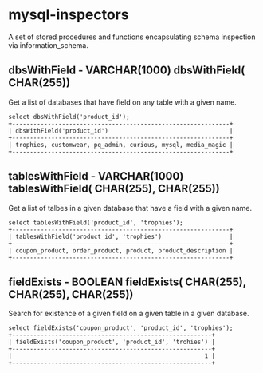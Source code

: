 mysql-inspectors
================

A set of stored procedures and functions encapsulating schema inspection via information_schema.

dbsWithField - VARCHAR(1000) dbsWithField(<fieldName> CHAR(255))
----------------------------------------------------------------
 Get a list of databases that have field on any table with a given name.

    select dbsWithField('product_id');
    +-------------------------------------------------------------+
    | dbsWithField('product_id')                                  |
    +-------------------------------------------------------------+
    | trophies, customwear, pq_admin, curious, mysql, media_magic |
    +-------------------------------------------------------------+

tablesWithField - VARCHAR(1000) tablesWithField(<fieldName> CHAR(255), <dbName> CHAR(255))
------------------------------------------------------------------------------------------
 Get a list of talbes in a given database that have a field with a given name.

    select tablesWithField('product_id', 'trophies');
    +-------------------------------------------------------------+
    | tablesWithField('product_id', 'trophies')                   |
    +-------------------------------------------------------------+
    | coupon_product, order_product, product, product_description |
    +-------------------------------------------------------------+

fieldExists - BOOLEAN fieldExists(<tableName> CHAR(255), <fieldName> CHAR(255), <dbName> CHAR(255))
---------------------------------------------------------------------------------------------------
 Search for existence of a given field on a given table in a given database.

    select fieldExists('coupon_product', 'product_id', 'trophies');
    +--------------------------------------------------------+
    | fieldExists('coupon_product', 'product_id', 'trohies') |
    +--------------------------------------------------------+
    |                                                      1 |
    +--------------------------------------------------------+
